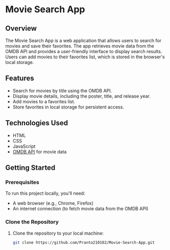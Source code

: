 # Movie Search App

## Overview

The Movie Search App is a web application that allows users to search for movies and save their favorites. The app retrieves movie data from the OMDB API and provides a user-friendly interface to display search results. Users can add movies to their favorites list, which is stored in the browser's local storage.

## Features

- Search for movies by title using the OMDB API.
- Display movie details, including the poster, title, and release year.
- Add movies to a favorites list.
- Store favorites in local storage for persistent access.

## Technologies Used

- HTML
- CSS
- JavaScript
- [OMDB API](http://www.omdbapi.com/) for movie data

## Getting Started

### Prerequisites

To run this project locally, you'll need:
- A web browser (e.g., Chrome, Firefox)
- An internet connection (to fetch movie data from the OMDB API)

### Clone the Repository

1. Clone the repository to your local machine:
   ```bash
   git clone https://github.com/Pranto210102/Movie-Search-App.git
